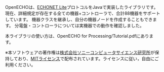 OpenECHOは、[ECHONET Lite][]プロトコルをJavaで実装したライブラリです。
現在、詳細規定が存在する全ての機器+コントローラで、合計88機器をサポートしています。
機器クラスを継承し、自分の機器ノードを作成することもできます。
分電盤・コントローラについては実機器での動作を確認しました。

本ライブラリの使い方は、OpenECHO for Processing/Tutorial.pdfにあります。

※本ソフトウェアの著作権は[株式会社ソニーコンピュータサイエンス研究所][]が保持しており、[MITライセンス][]で配布されています。ライセンスに従い，自由にご利用ください。

[ECHONET Lite]: http://www.echonet.gr.jp/ "ECHONET Lite"
[株式会社ソニーコンピュータサイエンス研究所]: http://www.sonycsl.co.jp/ "株式会社ソニーコンピュータサイエンス研究所"
[MITライセンス]: http://opensource.org/licenses/mit-license.php "MITライセンス"